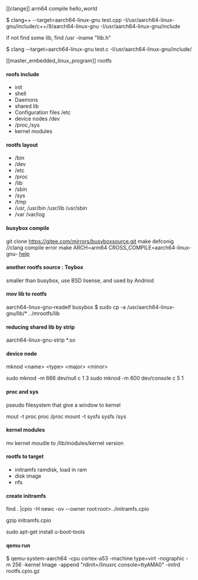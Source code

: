 [[clange]] arm64 compile hello_world

$ clang++ --target=aarch64-linux-gnu test.cpp -I/usr/aarch64-linux-gnu/include/c++/9/aarch64-linux-gnu -I/usr/aarch64-linux-gnu/include 


if not find some lib, find /usr -iname "llib.h"

$ clang --target=aarch64-linux-gnu test.c -I/usr/aarch64-linux-gnu/include/     


[[master_embedded_linux_program]] rootfs

#### roofs include 
- init
- shell
- Daemons
- shared lib
- Configuration files /etc
- device nodes /dev
- /proc,/sys
- kernel modules

#### rootfs layout
- /bin
- /dev
- /etc
- /proc
- /lib
- /sbin
- /sys
- /tmp
- /usr, /usr/bin /usr/lib /usr/sbin
- /var /var/log

#### busybox compile
  git clone https://gitee.com/mirrors/busyboxsource.git
  make defconig
  //clang compile error
  make ARCH=arm64 CROSS_COMPILE=aarch64-linux-gnu- 
  [help](https://zhuanlan.zhihu.com/p/47926853)

#### another rootfs source : Toybox 
smaller than busybox, use BSD lisense, and used by Andriod

#### mov lib to rootfs 
aarch64-linux-gnu-readelf busybox
$ sudo cp -a /usr/aarch64-linux-gnu/lib/* ../mrootfs/lib



#### reducing shared lib by strip

aarch64-linux-gnu-strip *.so

#### device node
mknod \<name\> \<type\> \<major\> \<minor\>

sudo mknod -m 666 dev/null c 1 3
sudo mknod -m 600 dev/console c 5 1

#### proc and sys
pseudo filesystem that give a window  to kernel

mout -t proc proc /proc
mount -t sysfs sysfs /sys


#### kernel modules
mv kernel moudle to /lib/modules/kernel version

#### rootfs to target 
- initramfs ramdisk, load in ram
- disk image
- nfs



#### create initramfs
find . |cpio -H newc -ov --owner root:root>../initramfs.cpio
 
 gzip initramfs.cpio
 
 sudo apt-get install u-boot-tools
 
 #### qemu run
 $ qemu-system-aarch64 -cpu cortex-a53 -machine type=virt -nographic -m 256 -kernel Image -append "rdinit=/linuxrc console=ttyAMA0" -initrd rootfs.cpio.gz   







